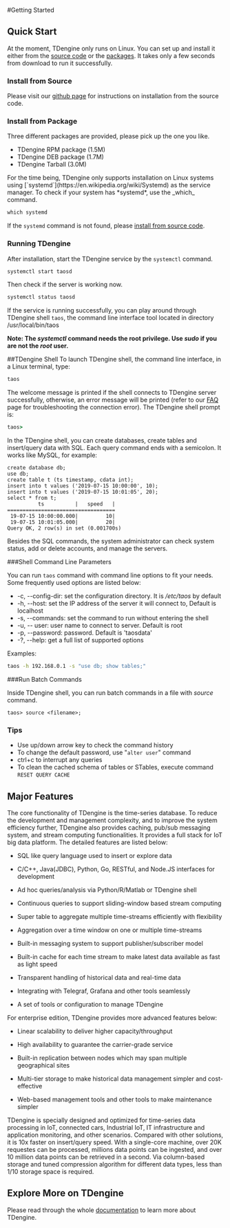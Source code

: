 #Getting Started

## Quick Start

At the moment, TDengine only runs on Linux. You can set up and install it either from the  <a href='#Install-from-Source'>source code</a> or the <a href='#Install-from-Package'>packages</a>. It takes only a few seconds from download to run it successfully. 

### Install from Source

Please visit our [github page](https://github.com/taosdata/TDengine) for instructions on installation from the source code.

### Install from Package

Three different packages are provided, please pick up the one you like. 
<ul id='packageList'>
<li><a id='tdengine-rpm' style='color:var(--b2)'>TDengine RPM package (1.5M)</a></li>
<li><a id='tdengine-deb' style='color:var(--b2)'>TDengine DEB package (1.7M)</a></li>
<li><a id='tdengine-tar' style='color:var(--b2)'>TDengine Tarball (3.0M)</a></li>
</ul>
For the time being, TDengine only supports installation on Linux systems using [`systemd`](https://en.wikipedia.org/wiki/Systemd) as the service manager. To check if your system has *systemd*, use the _which_ command.

```cmd
which systemd
```

If the `systemd` command is not found, please [install from source code](#Install-from-Source). 

### Running TDengine

After installation, start the TDengine service by the `systemctl` command.

```cmd
systemctl start taosd
```

Then check if the server is working now.
```cmd
systemctl status taosd
```

If the service is running successfully, you can play around through TDengine shell `taos`, the command line interface tool located in directory /usr/local/bin/taos 

**Note: The _systemctl_ command needs the root privilege. Use _sudo_ if you are not the _root_ user.**

##TDengine Shell
To launch TDengine shell, the command line interface, in a Linux terminal, type:

```cmd
taos
```

The welcome message is printed if the shell connects to TDengine server successfully, otherwise, an error message will be printed (refer to our [FAQ](../faq) page for troubleshooting the connection error). The TDengine shell prompt is: 

```cmd
taos>
```

In the TDengine shell, you can create databases, create tables and insert/query data with SQL. Each query command ends with a semicolon. It works like MySQL, for example:

```mysql
create database db;
use db;
create table t (ts timestamp, cdata int);
insert into t values ('2019-07-15 10:00:00', 10);
insert into t values ('2019-07-15 10:01:05', 20);
select * from t;
          ts          |   speed   |
===================================
 19-07-15 10:00:00.000|         10|
 19-07-15 10:01:05.000|         20|
Query OK, 2 row(s) in set (0.001700s)
```

Besides the SQL commands, the system administrator can check system status, add or delete accounts, and manage the servers.

###Shell Command Line Parameters

You can run `taos` command with command line options to fit your needs. Some frequently used options are listed below:

- -c, --config-dir: set the configuration directory. It is _/etc/taos_ by default
- -h, --host: set the IP address of the server it will connect to, Default is localhost
- -s, --commands: set the command to run without entering the shell
- -u, -- user:  user name to connect to server. Default is root
- -p, --password: password. Default is 'taosdata'
- -?, --help: get a full list of supported options 

Examples:

```cmd
taos -h 192.168.0.1 -s "use db; show tables;"
```

###Run Batch Commands

Inside TDengine shell, you can run batch commands in a file with *source* command.

```
taos> source <filename>;
```

### Tips

- Use up/down arrow key to check the command history
- To change the default password, use "`alter user`" command 
- ctrl+c to interrupt any queries 
- To clean the cached schema of tables or STables, execute command `RESET QUERY CACHE` 

## Major Features

The core functionality of TDengine is the time-series database. To reduce the development and management complexity, and to improve the system efficiency further, TDengine also provides caching, pub/sub messaging system, and stream computing functionalities. It provides a full stack for IoT big data platform. The detailed features are listed below:

- SQL like query language used to insert or explore data

- C/C++, Java(JDBC), Python, Go, RESTful, and Node.JS interfaces for development

- Ad hoc queries/analysis via Python/R/Matlab or TDengine shell

- Continuous queries to support sliding-window based stream computing

- Super table to aggregate multiple time-streams efficiently with flexibility  

- Aggregation over a time window on one or multiple time-streams

- Built-in messaging system to support publisher/subscriber model

- Built-in cache for each time stream to make latest data available as fast as light speed

- Transparent handling of historical data and real-time data 

- Integrating with Telegraf, Grafana and other tools seamlessly  

- A set of tools or configuration to manage TDengine 


For enterprise edition, TDengine provides more advanced features below:

- Linear scalability to deliver higher capacity/throughput 

- High availability to guarantee the carrier-grade service  

- Built-in replication between nodes which may span multiple geographical sites 

- Multi-tier storage to make historical data management simpler and cost-effective

- Web-based management tools and other tools to make maintenance simpler

TDengine is specially designed and optimized for time-series data processing in IoT, connected cars, Industrial IoT, IT infrastructure and application monitoring, and other scenarios. Compared with other solutions, it is 10x faster on insert/query speed. With a single-core machine, over 20K requestes can be processed, millions data points can be ingested, and over 10 million data points can be retrieved in a second. Via column-based storage and tuned compression algorithm for different data types, less than 1/10 storage space is required. 

## Explore More on TDengine

Please read through the whole <a href='../documentation'>documentation</a> to learn more about TDengine.

